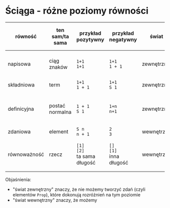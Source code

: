 # Ściąga - różne poziomy równości

| równość      | ten sam/ta sama | przykład pozytywny | przykład negatywny | świat      | jak sprawdzić | obchodzi nas ta równość, kiedy |
| ------------ | ----------------| ------------------ | ------------------ | ---------- | ------------- | --------------------- |
| napisowa     | ciąg znaków     | `1+1` <br> `1+1`   | `1+1` <br> `1 + 1` | zewnętrzny | oczami        | chcemy ładnie sformatować kod  |
| składniowa   | term            | `1+1` <br> `1 + 1` | `1+1` <br> `S 1`   | zewnętrzny | oczami        | dostajemy błąd składni         |
| definicyjna  | postać normalna | `1 + 1` <br> `S 1` | `1+n` <br> `n+1`   | zewnętrzny | `reflexivity` | chcemy tak sformułować twierdzenie, żeby dowód był prostszy |
| zdaniowa     | element         | `S n` <br> `n + 1` | `2` <br> `3`       | wewnętrzny | dowód `=`/`<>`| często
| równoważność | rzecz           | `[1]` <br> `[2]` <br> ta sama długość   | `[]` <br> `[1]` <br> inna długość | wewnętrzny | dowód | kiedy `=` nie wyraża dobrze naszych potrzeb

Objaśnienia:
- "świat zewnętrzny" znaczy, że nie możemy tworzyć zdań (czyli elementów `Prop`), które dokonują rozróżnień na tym poziomie
- "świat wewnętrzny" znaczy, że możemy